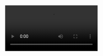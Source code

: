 ![alt text](https://github.com/MakerLabCRI/FrugalMicroscope/blob/master/StudentStories/The%20Brachioscope/Images/VID_20180914_112044(1).mp4)
